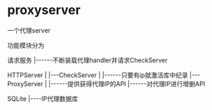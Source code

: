 # proxyserver
一个代理server



功能模块分为

请求服务
	|------不断装载代理handler并请求CheckServer


HTTPServer
	|
	|---CheckServer
	|		|------只要有ip就激活库中纪录
	|---ProxyServer
	|		|------提供获得代理IP的API
			|------对代理IP进行增删API

SQLite
	|----IP代理数据库